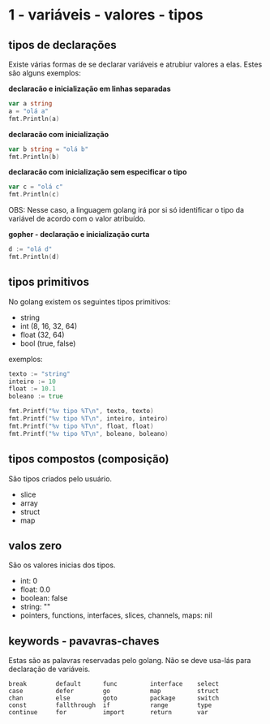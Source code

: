 # 1 - variáveis - valores - tipos

## tipos de declarações

Existe várias formas de se declarar variáveis e atrubiur valores a elas. Estes são alguns exemplos:

**declaracão e inicialização em linhas separadas**
```go
var a string
a = "olá a"
fmt.Println(a)
```

**declaracão com inicialização**
```go
var b string = "olá b"
fmt.Println(b)
```

**declaracão com inicialização sem especificar o tipo**
```go
var c = "olá c"
fmt.Println(c)
```
OBS: Nesse caso, a linguagem golang irá por si só identificar o tipo da variável de acordo com o valor atribuído.

**gopher - declaração e inicialização curta**
```go
d := "olá d"
fmt.Println(d)
```

## tipos primitivos

No golang existem os seguintes tipos primitivos:

- string 
- int (8, 16, 32, 64)
- float (32, 64)
- bool (true, false)

exemplos:
```go
texto := "string"
inteiro := 10
float := 10.1
boleano := true

fmt.Printf("%v tipo %T\n", texto, texto)
fmt.Printf("%v tipo %T\n", inteiro, inteiro)
fmt.Printf("%v tipo %T\n", float, float)
fmt.Printf("%v tipo %T\n", boleano, boleano)
```

## tipos compostos (composição)

São tipos criados pelo usuário.

- slice
- array
- struct
- map

## valos zero

São os valores inicias dos tipos.

- int: 0
- float: 0.0 
- boolean: false
- string: ""
- pointers, functions,  interfaces, slices, channels,  maps: nil

## keywords - pavavras-chaves

Estas são as palavras reservadas pelo golang. Não se deve usa-lás para declaração de variáveis.

```text
break        default      func         interface    select
case         defer        go           map          struct
chan         else         goto         package      switch
const        fallthrough  if           range        type
continue     for          import       return       var
```